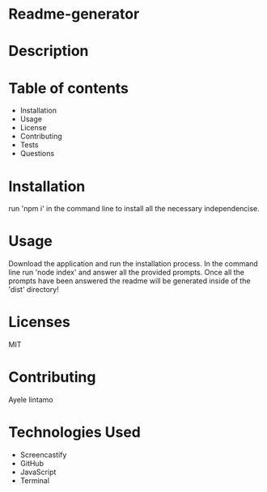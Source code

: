 # Readme-generator

# Description

# Table of contents

* Installation
* Usage
* License
* Contributing
* Tests
* Questions

# Installation
run 'npm i' in the command line to install all the necessary independencise.
# Usage
Download the application and run the installation process. In the command line run 'node index' and answer all the provided prompts. Once all the prompts have been answered the readme will be generated inside of the 'dist' directory!

# Licenses
MIT
# Contributing
Ayele lintamo 
# Technologies Used
* Screencastify
* GitHub
* JavaScript
* Terminal
